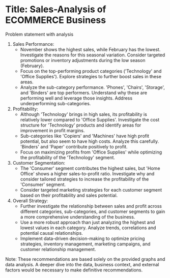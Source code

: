 # Title: Sales-Analysis of ECOMMERCE Business

Problem statement with analysis

 1. Sales Performance:
    - November shows the highest sales, while February has the lowest. Investigate the reasons for this seasonal variation. 
      Consider targeted promotions or inventory adjustments during the low season (February).
    - Focus on the top-performing product categories ('Technology' and 'Office Supplies'). Explore strategies to further boost sales in these areas.
    - Analyze the sub-category performance.  'Phones', 'Chairs', 'Storage', and 'Binders' are top performers.  Understand why these are performing well and leverage those insights.  Address underperforming sub-categories.
 2. Profitability:
    - Although 'Technology' brings in high sales, its profitability is relatively lower compared to 'Office Supplies'.  Investigate the cost structure for 'Technology' products and identify areas for improvement in profit margins.
    - Sub-categories like 'Copiers' and 'Machines' have high profit potential, but also seem to have high costs.  Analyze this carefully.  'Binders' and 'Paper' contribute positively to profit.
    - Focus on maximizing profits from 'Office Supplies' while optimizing the profitability of the 'Technology' segment.
 3. Customer Segmentation:
    - The 'Consumer' segment contributes the highest sales, but 'Home Office' shows a higher sales-to-profit ratio.  Investigate why and consider tailored strategies to increase the profitability of the 'Consumer' segment.
    - Consider targeted marketing strategies for each customer segment based on their profitability and sales potential.
 4. Overall Strategy:
    - Further investigate the relationship between sales and profit across different categories, sub-categories, and customer segments to gain a more comprehensive understanding of the business.
    - Use a more robust approach than just analyzing the highest and lowest values in each category. Analyze trends, correlations and potential causal relationships.
    - Implement data-driven decision-making to optimize pricing strategies, inventory management, marketing campaigns, and customer relationship management.

Note: These recommendations are based solely on the provided graphs and data analysis. A deeper dive into the data, business context, and external factors would be necessary to make definitive recommendations.
